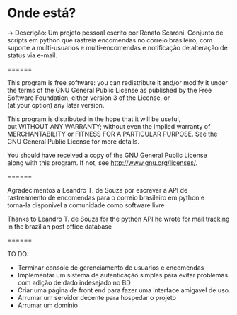 Onde está?
======

-> Descrição:
Um projeto pessoal escrito por Renato Scaroni.
Conjunto de scripts em python que rastreia encomendas no correio brasileiro,
com suporte a multi-usuarios e multi-encomendas e notificação de alteração de
status via e-mail.

======

This program is free software: you can redistribute it and/or modify 
it under the terms of the GNU General Public License as published by 
the Free Software Foundation, either version 3 of the License, or    
(at your option) any later version.                                  
                                                                     
This program is distributed in the hope that it will be useful,      
but WITHOUT ANY WARRANTY; without even the implied warranty of       
MERCHANTABILITY or FITNESS FOR A PARTICULAR PURPOSE.  See the        
GNU General Public License for more details.                         
                                                                     
You should have received a copy of the GNU General Public License    
along with this program.  If not, see <http://www.gnu.org/licenses/>.

======

Agradecimentos a Leandro T. de Souza por escrever a API de           
rastreamento de encomendas para o correio brasileiro em python e     
torna-la disponivel a comunidade como software livre                 

Thanks to Leandro T. de Souza for the python API he wrote for mail
tracking in the brazilian post office database

======

TO DO:
- Terminar console de gerenciamento de usuarios e encomendas
- Implementar um sistema de autenticação simples para evitar problemas com adição de dado indesejado no BD
- Criar uma página de front end para fazer uma interface amigavel de uso.
- Arrumar um servidor decente para hospedar o projeto
- Arrumar um domínio